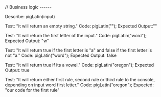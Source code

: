 // Business logic ------

Describe: pigLatin(input)

Test: "It will return an empty string."
Code: pigLatin("");
Expected Output:""

Test: "It will return the first letter of the input."
Code: pigLatin("word"); 
Expected Output: "w"

Test: "It will return true if the first letter is "a" and false if the first letter is not "a."
Code: pigLatin("word");
Expected Output: false 

Test: "It will return true if its a vowel." 
Code: pigLatin("oregon");
Expected Output: true

Test: "It will return either first rule, second rule or third rule to the console, depending on input word first letter."
Code: pigLatin("oregon");
Expected: "our code for the first rule"



